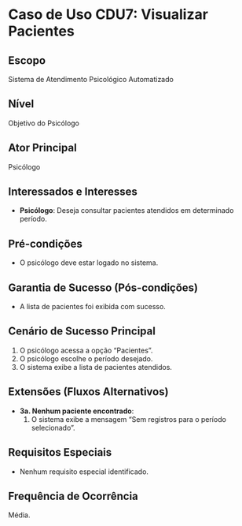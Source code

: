 # Caso de Uso CDU7: Visualizar Pacientes

## Escopo
Sistema de Atendimento Psicológico Automatizado

## Nível
Objetivo do Psicólogo

## Ator Principal
Psicólogo

## Interessados e Interesses
- **Psicólogo**: Deseja consultar pacientes atendidos em determinado período.

## Pré-condições
- O psicólogo deve estar logado no sistema.

## Garantia de Sucesso (Pós-condições)
- A lista de pacientes foi exibida com sucesso.

## Cenário de Sucesso Principal
1. O psicólogo acessa a opção “Pacientes”.
2. O psicólogo escolhe o período desejado.
3. O sistema exibe a lista de pacientes atendidos.

## Extensões (Fluxos Alternativos)
- **3a. Nenhum paciente encontrado**:
  1. O sistema exibe a mensagem “Sem registros para o período selecionado”.

## Requisitos Especiais
- Nenhum requisito especial identificado.

## Frequência de Ocorrência
Média.